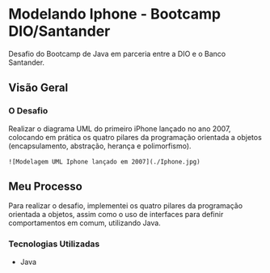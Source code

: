 # **Modelando Iphone - Bootcamp DIO/Santander**

Desafio do Bootcamp de Java em parceria entre a DIO e o Banco Santander.

## **Visão Geral**

### **O Desafio**


Realizar o diagrama UML do primeiro iPhone lançado no ano 2007, colocando em prática os quatro pilares da programação orientada a objetos (encapsulamento, abstração, herança e polimorfismo).

	![Modelagem UML Iphone lançado em 2007](./Iphone.jpg)

## **Meu Processo**

Para realizar o desafio, implementei os quatro pilares da programação orientada a objetos, assim como o uso de interfaces para definir comportamentos em comum, utilizando Java.

### **Tecnologias Utilizadas**

- Java
